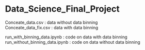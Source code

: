 # Data_Science_Final_Project
Conceate_data.csv : data without data binning  
Conceate_data_fix.csv : data with data binning  
  
run_with_binning_data.ipynb : code on data with data binning  
run_without_binning_data.ipynb : code on data without data binning  
